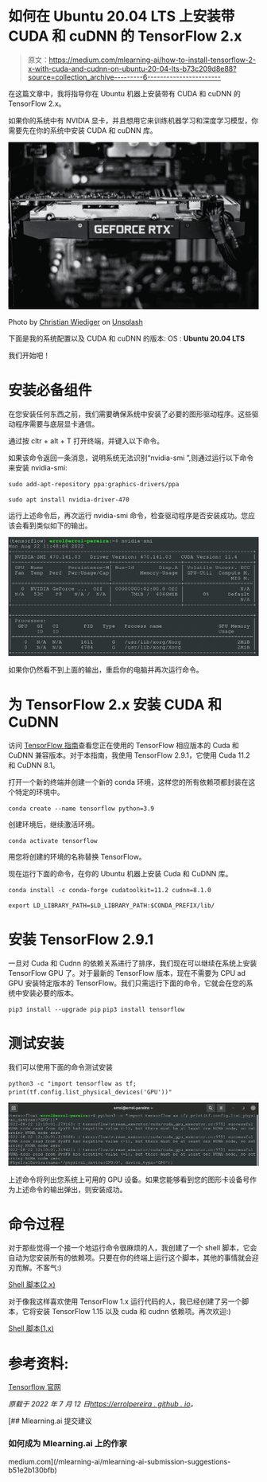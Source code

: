# 如何在 Ubuntu 20.04 LTS 上安装带 CUDA 和 cuDNN 的 TensorFlow 2.x

> 原文：<https://medium.com/mlearning-ai/how-to-install-tensorflow-2-x-with-cuda-and-cudnn-on-ubuntu-20-04-lts-b73c209d8e88?source=collection_archive---------6----------------------->

在这篇文章中，我将指导你在 Ubuntu 机器上安装带有 CUDA 和 cuDNN 的 TensorFlow 2.x。

如果你的系统中有 NVIDIA 显卡，并且想用它来训练机器学习和深度学习模型，你需要先在你的系统中安装 CUDA 和 cuDNN 库。

![](img/3aafcfdb4c840d2d267ca2ef8a79c8fc.png)

Photo by [Christian Wiediger](https://unsplash.com/@christianw?utm_source=unsplash&utm_medium=referral&utm_content=creditCopyText) on [Unsplash](https://unsplash.com/s/photos/rtx?utm_source=unsplash&utm_medium=referral&utm_content=creditCopyText)

下面是我的系统配置以及 CUDA 和 cuDNN 的版本:
OS : **Ubuntu 20.04 LTS**

我们开始吧！

# 安装必备组件

在您安装任何东西之前，我们需要确保系统中安装了必要的图形驱动程序。这些驱动程序需要与底层显卡通信。

通过按 cltr + alt + T 打开终端，并键入以下命令。

如果该命令返回一条消息，说明系统无法识别“nvidia-smi ”,则通过运行以下命令来安装 nvidia-smi:

`sudo add-apt-repository ppa:graphics-drivers/ppa`

`sudo apt install nvidia-driver-470`

运行上述命令后，再次运行 nvidia-smi 命令，检查驱动程序是否安装成功。您应该会看到类似如下的输出。

![](img/ac1d12490c0c72764b7c0cd6951421ab.png)

如果你仍然看不到上面的输出，重启你的电脑并再次运行命令。

# 为 TensorFlow 2.x 安装 CUDA 和 CuDNN

访问 [TensorFlow 指南](https://www.tensorflow.org/install/source#gpu)查看您正在使用的 TensorFlow 相应版本的 Cuda 和 CuDNN 兼容版本。对于本指南，我使用 TensorFlow 2.9.1，它使用 Cuda 11.2 和 CuDNN 8.1。

打开一个新的终端并创建一个新的 conda 环境，这样您的所有依赖项都封装在这个特定的环境中。

`conda create --name tensorflow python=3.9`

创建环境后，继续激活环境。

`conda activate tensorflow`

用您将创建的环境的名称替换 TensorFlow。

现在运行下面的命令，在你的 Ubuntu 机器上安装 Cuda 和 CuDNN 库。

`conda install -c conda-forge cudatoolkit=11.2 cudnn=8.1.0`

`export LD_LIBRARY_PATH=$LD_LIBRARY_PATH:$CONDA_PREFIX/lib/`

# 安装 TensorFlow 2.9.1

一旦对 Cuda 和 Cudnn 的依赖关系进行了排序，我们现在可以继续在系统上安装 TensorFlow GPU 了。对于最新的 TensorFlow 版本，现在不需要为 CPU ad GPU 安装特定版本的 TensorFlow。我们只需运行下面的命令，它就会在您的系统中安装必要的版本。

`pip3 install --upgrade pip` `pip3 install tensorflow`

# 测试安装

我们可以使用下面的命令测试安装

`python3 -c "import tensorflow as tf; print(tf.config.list_physical_devices('GPU'))"`

![](img/55a59fb7d9d5ffce651cc2f3259bd4b8.png)

上述命令将列出您系统上可用的 GPU 设备。如果您能够看到您的图形卡设备号作为上述命令的输出弹出，则安装成功。

# 命令过程

对于那些觉得一个接一个地运行命令很麻烦的人，我创建了一个 shell 脚本，它会自动为您安装所有的依赖项。只要在你的终端上运行这个脚本，其他的事情就会迎刃而解。不客气:)

[Shell 脚本(2.x)](https://github.com/errolPereira/blog_resources/blob/main/install_tf_with_gpu.sh)

对于像我这样喜欢使用 TensorFlow 1.x 运行代码的人，我已经创建了另一个脚本，它将安装 TensorFlow 1.15 以及 cuda 和 cudnn 依赖项。再次欢迎:)

[Shell 脚本(1.x)](https://github.com/errolPereira/blog_resources/blob/main/install_tf1.15_with_gpu.sh)

# 参考资料:

[Tensorflow 官网](https://www.tensorflow.org/)

*原载于 2022 年 7 月 12 日*[*https://errolpereira . github . io*](https://errolpereira.github.io/how-to-install-CUDA-and-cuDNN-on-ubuntu/)*。*

[](/mlearning-ai/mlearning-ai-submission-suggestions-b51e2b130bfb) [## Mlearning.ai 提交建议

### 如何成为 Mlearning.ai 上的作家

medium.com](/mlearning-ai/mlearning-ai-submission-suggestions-b51e2b130bfb)